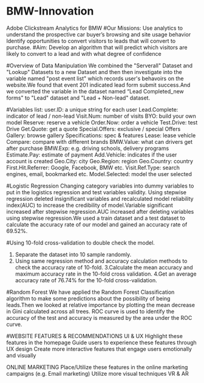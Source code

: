 # BMW-Innovation
Adobe Clickstream Analytics for BMW
#Our Missions: 
Use analytics to understand the prospective car buyer’s browsing and site usage behavior 
Identify opportunities to convert visitors to leads that will convert to purchase.
#Aim:
Develop an algorithm that will predict which visitors are likely to convert to a lead and with what degree of confidence

#Overview of Data Manipulation
We combined the "Serverall" Dataset and "Lookup" Datasets to a new Dataset and then then investigate into the variable named "post event list" 
which records user's behavoirs on the website.We found that event 201 indicated lead form submit success.And we converted the variable in the 
dataset named “Lead Completed_new forms" to "Lead" dataset and "Lead + Non-lead" dataset.

#Variables list:
user.ID: a unique string for each user
Lead.Complete: indicator of lead / non-lead
Visit.Num: number of visits
BYO: build your own model
Reserve: reserve a vehicle
Order.Now: order a vehicle
Test.Drive: test Drive
Get.Quote: get a quote
Special.Offers: exclusive / special Offers
Gallery: browse gallery 
Specifications: spec & features 
Lease: lease vehicle
Compare: compare with different brands
BMW.Value: what can drivers get after purchase
BMW.Exp: e.g. driving schools, delivery programs
Estimate.Pay: estimate of payment
Add.Vehicle: indicates if the user account is created
Geo.City: city
Geo.Region: region 
Geo.Country: country
First.Hit.Referrer: Google, Facebook, BMW etc.
Visit.Ref.Type: search engines, email, bookmarked etc.
Model.Selected: model the user selected

#Logistic Regression
Changing category variables into dummy variables to put in the logistics regression and test variables validity.
Using stepwise regression deleted insignificant variables and recalculated model reliability index(AUC) to increase 
the credibility of model.Variable significant increased after stepwise regression.AUC increased after deleting 
variables using stepwise regression.We used a train dataset and a test dataset to calculate the accuracy rate of 
our model and gained an accuracy rate of 69.52%.

#Using 10-fold cross-validation to double check the model.
1. Separate the dataset into 10 sample randomly.
2. Using same regression method and accuracy calculation methods to check the accuracy rate of 10-fold.
3.Calculate the mean accuracy and maximum accuracy rate in the 10-fold cross validation.
4.Get an average accuracy rate of 76.74% for the 10-fold cross-validation.

#Random Forest
We have applied the Random Forest Classification algorithm to make some predictions about the possibility of 
being leads.Then we looked at relative importance by plotting the mean decrease in Gini calculated across all trees.
ROC curve is used to identify the accuracy of the test and accuracy is measured by the area under the ROC curve. 

#WEBSITE FEATURES & RECOMMENDATIONS 
UI & UX
Highlight these features in the homepage
Guide users to experience these features through UX design 
Create more interactive features that engage users emotionally and visually

ONLINE MARKETING
Place/Utilize these features in the online marketing campaigns (e.g. Email marketing)
Utilize more visual techniques
VR & AR






















